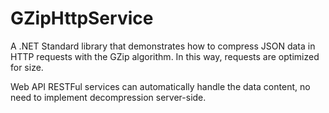 # GZipHttpService

A .NET Standard library that demonstrates how to compress JSON data in HTTP requests with the GZip algorithm. In this way, requests are optimized for size.

Web API RESTFul services can automatically handle the data content, no need to implement decompression server-side.
